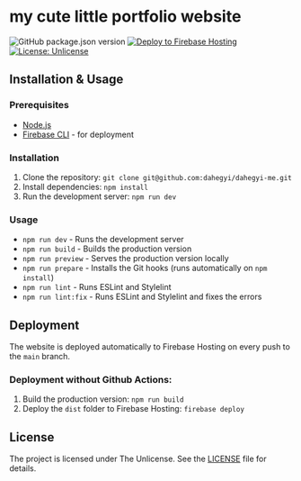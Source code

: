 # my cute little portfolio website

![GitHub package.json version](https://img.shields.io/github/package-json/v/dahegyi/dahegyi-me)
[![Deploy to Firebase Hosting](https://github.com/dahegyi/dahegyi-me/actions/workflows/firebase-deploy.yml/badge.svg)](https://github.com/dahegyi/dahegyi-me/actions/workflows/firebase-deploy.yml)
[![License: Unlicense](https://img.shields.io/badge/License-Unlicense-black.svg)](https://en.wikipedia.org/wiki/Unlicense)

## Installation & Usage

### Prerequisites

- [Node.js](https://nodejs.org/en/)
- [Firebase CLI](https://firebase.google.com/docs/cli) - for deployment

### Installation

1. Clone the repository: `git clone git@github.com:dahegyi/dahegyi-me.git`
2. Install dependencies: `npm install`
3. Run the development server: `npm run dev`

### Usage

- `npm run dev` - Runs the development server
- `npm run build` - Builds the production version
- `npm run preview` - Serves the production version locally
- `npm run prepare` - Installs the Git hooks (runs automatically on `npm install`)
- `npm run lint` - Runs ESLint and Stylelint
- `npm run lint:fix` - Runs ESLint and Stylelint and fixes the errors

## Deployment

The website is deployed automatically to Firebase Hosting on every push to the `main` branch.

### Deployment without Github Actions:

1. Build the production version: `npm run build`
2. Deploy the `dist` folder to Firebase Hosting: `firebase deploy`

## License

The project is licensed under The Unlicense. See the [LICENSE](LICENSE) file for details.
